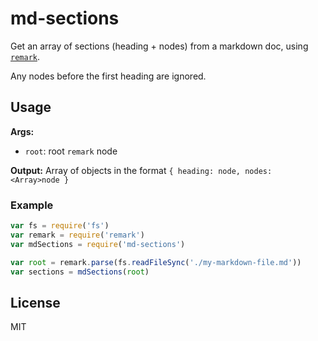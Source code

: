 # md-sections

Get an array of sections (heading + nodes) from a markdown doc, using [`remark`](https://github.com/wooorm/remark).

Any nodes before the first heading are ignored.

## Usage

**Args:**

- `root`: root `remark` node

**Output:** Array of objects in the format `{ heading: node, nodes: <Array>node }`

### Example

```js
var fs = require('fs')
var remark = require('remark')
var mdSections = require('md-sections')

var root = remark.parse(fs.readFileSync('./my-markdown-file.md'))
var sections = mdSections(root)
```

## License

MIT
